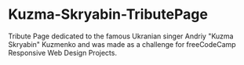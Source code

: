 # Kuzma-Skryabin-TributePage
Tribute Page dedicated to the famous Ukranian singer Andriy "Kuzma Skryabin" Kuzmenko and was made as a challenge for freeCodeCamp Responsive Web Design Projects.
